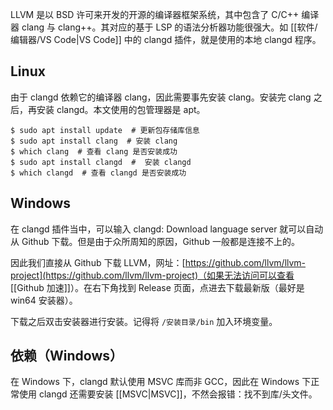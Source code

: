 LLVM 是以 BSD 许可来开发的开源的编译器框架系统，其中包含了 C/C++ 编译器 clang 与 clang++。其对应的基于 LSP 的语法分析器功能很强大。如 [[软件/编辑器/VS Code|VS Code]] 中的 clangd 插件，就是使用的本地 clangd 程序。

## Linux

由于 clangd 依赖它的编译器 clang，因此需要事先安装 clang。安装完 clang 之后，再安装 clangd。本文使用的包管理器是 apt。

```shell
$ sudo apt install update  # 更新包存储库信息
$ sudo apt install clang  # 安装 clang
$ which clang  # 查看 clang 是否安装成功
$ sudo apt install clangd  #  安装 clangd
$ which clangd  # 查看 clangd 是否安装成功
```

## Windows

在 clangd 插件当中，可以输入 clangd: Download language server 就可以自动从 Github 下载。但是由于众所周知的原因，Github 一般都是连接不上的。

因此我们直接从 Github 下载 LLVM，网址：[https://github.com/llvm/llvm-project](https://github.com/llvm/llvm-project)（如果无法访问可以查看 [[Github 加速]]）。在右下角找到 Release 页面，点进去下载最新版（最好是 win64 安装器）。

下载之后双击安装器进行安装。记得将 `/安装目录/bin` 加入环境变量。

## 依赖（Windows）

在 Windows 下，clangd 默认使用 MSVC 库而非 GCC，因此在 Windows 下正常使用 clangd 还需要安装 [[MSVC|MSVC]]，不然会报错：找不到库/头文件。
